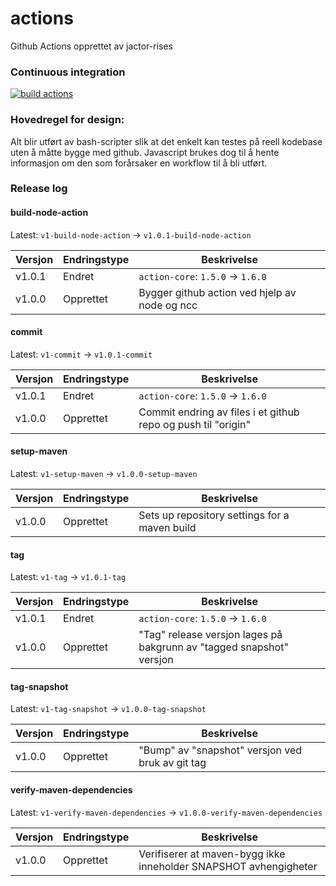 # actions
Github Actions opprettet av jactor-rises

### Continuous integration
[![build actions](https://github.com/jactor-rises/actions/actions/workflows/ci.yaml/badge.svg)](https://github.com/jactor-rises/actions/actions/workflows/ci.yaml)

### Hovedregel for design:
Alt blir utført av bash-scripter slik at det enkelt kan testes på reell kodebase uten å måtte bygge med github. Javascript brukes dog til å hente
informasjon om den som forårsaker en workflow til å bli utført.

### Release log

#### build-node-action

Latest: `v1-build-node-action` -> `v1.0.1-build-node-action`

Versjon | Endringstype | Beskrivelse
---|---|---
v1.0.1 | Endret | `action-core`: `1.5.0` -> `1.6.0`
v1.0.0 | Opprettet | Bygger github action ved hjelp av node og ncc

#### commit

Latest: `v1-commit` -> `v1.0.1-commit`

Versjon | Endringstype | Beskrivelse
---|---|---
v1.0.1 | Endret | `action-core`: `1.5.0` -> `1.6.0`
v1.0.0 | Opprettet | Commit endring av files i et github repo og push til "origin"

#### setup-maven

Latest: `v1-setup-maven` -> `v1.0.0-setup-maven`

Versjon | Endringstype | Beskrivelse
---|---|---
v1.0.0 | Opprettet | Sets up repository settings for a maven build

#### tag

Latest: `v1-tag` -> `v1.0.1-tag`

Versjon | Endringstype | Beskrivelse
---|---|---
v1.0.1 | Endret | `action-core`: `1.5.0` -> `1.6.0`
v1.0.0 | Opprettet | "Tag" release versjon lages på bakgrunn av "tagged snapshot" versjon

#### tag-snapshot

Latest: `v1-tag-snapshot` -> `v1.0.0-tag-snapshot`

Versjon | Endringstype | Beskrivelse
---|---|---
v1.0.0 | Opprettet | "Bump" av "snapshot" versjon ved bruk av git tag

#### verify-maven-dependencies

Latest: `v1-verify-maven-dependencies` -> `v1.0.0-verify-maven-dependencies`

Versjon | Endringstype | Beskrivelse
---|---|---
v1.0.0 | Opprettet | Verifiserer at maven-bygg ikke inneholder SNAPSHOT avhengigheter
